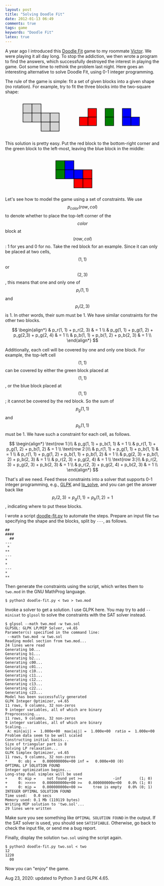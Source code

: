 ```yaml
---
layout: post
title: "Solving Doodle Fit"
date: 2012-01-13 06:49
comments: true
tags: game
keywords: "Doodle Fit"
latex: true
---
```

A year ago I introduced this
[Doodle Fit](http://www.google.com/search?q=doodle+fit) game
to my roommate [Victor](http://www.costan.us/).
We were playing it all day long.  To stop the addiction, we then
wrote a  program to find the answers, which successfully destroyed
the interest in playing the game.  Got some time to rethink
the problem last night.  Here goes an interesting alternative to
solve Doodle Fit, using 0-1 integer programming.

The rule of the game is simple: fit a set of given blocks into
a given shape (no rotation).  For example, try to fit the three
blocks into the two-square shape:
<center>
<svg width="180" height="120" viewBox="-.1 -.1 6.1 3.1">
	<g stroke-width="0.05" fill="lightgrey" stroke="black">
		<rect x="0" y="0" width="1" height="1" />
		<rect x="1" y="0" width="1" height="1" />
		<rect x="0" y="1" width="1" height="1" />
		<rect x="1" y="1" width="1" height="1" />
		<rect x="2" y="1" width="1" height="1" />
		<rect x="3" y="1" width="1" height="1" />
		<rect x="2" y="2" width="1" height="1" />
		<rect x="3" y="2" width="1" height="1" />
	</g>
</svg>
<svg width="210" height="120" viewBox="-.1 0 7.5 2">
	<g stroke-width="0.05" fill="red" stroke="black">
		<rect x="1" y="0" width="1" height="1" />
		<rect x="0" y="1" width="1" height="1" />
		<rect x="1" y="1" width="1" height="1" />
	</g>
	<g stroke-width="0.05" fill="green" stroke="black">
		<rect x="3" y="0" width="1" height="1" />
		<rect x="3" y="1" width="1" height="1" />
	</g>
	<g stroke-width="0.05" fill="blue" stroke="black">
		<rect x="5" y="0" width="1" height="1" />
		<rect x="5" y="1" width="1" height="1" />
		<rect x="6" y="1" width="1" height="1" />
	</g>
</svg>
</center>

This solution is pretty easy.  Put the red block to the bottom-right
corner and the green block to the left-most, leaving the blue block
in the middle:
<center>
<svg width="180" height="120" viewBox="-.1 -.1 6.1 3.1">
	<g stroke-width="0.05" stroke="black">
		<rect x="0" y="0" width="1" height="1" fill="green" />
		<rect x="1" y="0" width="1" height="1" fill="blue" />
		<rect x="0" y="1" width="1" height="1" fill="green" />
		<rect x="1" y="1" width="1" height="1" fill="blue" />
		<rect x="2" y="1" width="1" height="1" fill="blue" />
		<rect x="3" y="1" width="1" height="1" fill="red" />
		<rect x="2" y="2" width="1" height="1" fill="red" />
		<rect x="3" y="2" width="1" height="1" fill="red" />
	</g>
</svg>
</center>

Let's see how to model the game using a set of constraints.
We use $$p_{color}(row, col)$$ to denote whether to place the
top-left corner of the $$color$$ block at $$(row, col)$$: 1 for yes
and 0 for no.  Take the red block for an example.  Since it can
only be placed at two cells, $$(1, 1)$$ or $$(2, 3)$$, this means
that one and only one of $$p_r(1, 1)$$ and $$p_r(2, 3)$$ is 1.
In other words, their sum must be 1.  We have similar constraints
for the other two blocks.

$$
\begin{align*}
& p_r(1, 1) + p_r(2, 3)                        & = 1 \\
& p_g(1, 1) + p_g(1, 2) + p_g(2,3) + p_g(2, 4) & = 1 \\
& p_b(1, 1) + p_b(1, 2) + p_b(2, 3)            & = 1 \\
\end{align*}
$$

Additionally, each cell will be covered by one and only one block.
For example, the top-left cell $$(1, 1)$$ can be covered by either
the green block placed at $$(1, 1)$$, or the blue block placed at
$$(1, 1)$$; it cannot be covered by the red block.  So the sum of
$$p_g(1, 1)$$ and $$p_b(1, 1)$$ must be 1.  We have such a constraint
for each cell, as follows.

$$
\begin{align*}
\text{row 1:}\\
& p_g(1, 1) + p_b(1, 1)                         & = 1 \\
& p_r(1, 1) + p_g(1, 2) + p_b(1, 2)             & = 1 \\
\text{row 2:}\\
& p_r(1, 1) + p_g(1, 1) + p_b(1, 1)             & = 1 \\
& p_r(1, 1) + p_g(1, 2) + p_b(1, 1) + p_b(1, 2) & = 1 \\
& p_g(2, 3) + p_b(1, 2) + p_b(2, 3)             & = 1 \\
& p_r(2, 3) + p_g(2, 4)                         & = 1 \\
\text{row 3:}\\
& p_r(2, 3) + p_g(2, 3) + p_b(2, 3)             & = 1 \\
& p_r(2, 3) + p_g(2, 4) + p_b(2, 3)             & = 1 \\
\end{align*}
$$

That's all we need.  Feed these constraints into a solver
that supports 0-1 integer programming, e.g.,
[GLPK](http://www.gnu.org/software/glpk/) and
[lp_solve](http://lpsolve.sourceforge.net/),
and you can get the answer back like
$$p_r(2, 3) = p_g(1, 1) = p_b(1, 2) = 1$$,
indicating where to put these blocks.

I wrote a script [doodle-fit.py](/{{site.code_dir}}/doodle-fit.py)
to automate the steps.
Prepare an input file `two` specifying the shape and the
blocks, split by `---`, as follows.

	##
	####
	  ##
	---
	 *
	**
	---
	*
	*
	---
	*
	**

Then generate the constraints using the script,
which writes them to `two.mod` in the GNU MathProg language.

	$ python3 doodle-fit.py < two > two.mod

Invoke a solver to get a solution.  I use GLPK here.
You may try to add `--minisat` to `glpsol` to solve the constraints
with the SAT solver instead.

```
$ glpsol --math two.mod -w two.sol
GLPSOL: GLPK LP/MIP Solver, v4.65
Parameter(s) specified in the command line:
 --math two.mod -w two.sol
Reading model section from two.mod...
24 lines were read
Generating b0...
Generating b1...
Generating b2...
Generating c00...
Generating c01...
Generating c10...
Generating c11...
Generating c12...
Generating c13...
Generating c22...
Generating c23...
Model has been successfully generated
GLPK Integer Optimizer, v4.65
11 rows, 9 columns, 32 non-zeros
9 integer variables, all of which are binary
Preprocessing...
11 rows, 9 columns, 32 non-zeros
9 integer variables, all of which are binary
Scaling...
 A: min|aij| =  1.000e+00  max|aij| =  1.000e+00  ratio =  1.000e+00
Problem data seem to be well scaled
Constructing initial basis...
Size of triangular part is 8
Solving LP relaxation...
GLPK Simplex Optimizer, v4.65
11 rows, 9 columns, 32 non-zeros
*     0: obj =   0.000000000e+00 inf =   0.000e+00 (0)
OPTIMAL LP SOLUTION FOUND
Integer optimization begins...
Long-step dual simplex will be used
+     0: mip =     not found yet >=              -inf        (1; 0)
+     0: >>>>>   0.000000000e+00 >=   0.000000000e+00   0.0% (1; 0)
+     0: mip =   0.000000000e+00 >=     tree is empty   0.0% (0; 1)
INTEGER OPTIMAL SOLUTION FOUND
Time used:   0.0 secs
Memory used: 0.1 Mb (119119 bytes)
Writing MIP solution to 'two.sol'...
29 lines were written
```

Make sure you see something like `OPTIMAL SOLUTION FOUND`
in the output.  If the SAT solver is used, you should see
`SATISFIABLE`.  Otherwise, go back to check the input file,
or send me a bug report.

Finally, display the solution `two.sol` using the script again.

	$ python3 doodle-fit.py two.sol < two
	12  
	1220
	  00

Now you can "enjoy" the game.

Aug 23, 2020: updated to Python 3 and GLPK 4.65.

